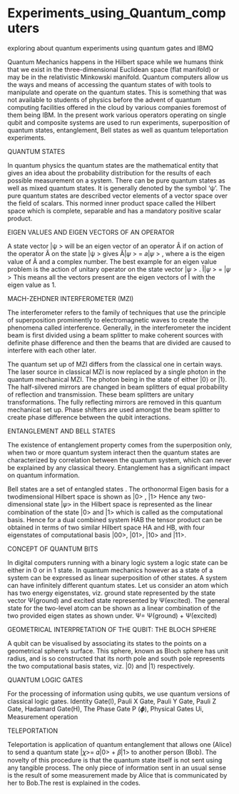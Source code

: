 # Experiments_using_Quantum_computers
exploring about quantum experiments using quantum gates and IBMQ

Quantum Mechanics happens in the Hilbert space while we humans think that we exist in
the three-dimensional Euclidean space (flat manifold) or may be in the relativistic
Minkowski manifold. Quantum computers allow us the ways and means of accessing the
quantum states of with tools to manipulate and operate on the quantum states. This is
something that was not available to students of physics before the advent of quantum
computing facilities offered in the cloud by various companies foremost of them being
IBM. In the present work various operators operating on single qubit and composite
systems are used to run experiments, superposition of quantum states, entanglement, Bell
states as well as quantum teleportation experiments.

QUANTUM STATES

In quantum physics the quantum states are the mathematical entity that gives an idea about
the probability distribution for the results of each possible measurement on a system. There
can be pure quantum states as well as mixed quantum states. It is generally denoted by the
symbol ‘ψ’. The pure quantum states are described vector elements of a vector space over
the field of scalars. This normed inner product space called the Hilbert space which is
complete, separable and has a mandatory positive scalar product.

EIGEN VALUES AND EIGEN VECTORS OF AN OPERATOR

A state vector |ψ > will be an eigen vector of an operator Ȃ if on action of the operator Ȃ
on the state |ψ > gives
Ȃ|𝜓 > = 𝑎|𝜓 > 
, where a is the eigen value of Ȃ and a complex number.
The best example for an eigen value problem is the action of unitary operator on the state
vector |𝜓 > .
Î|𝜓 > = |𝜓 > 
This means all the vectors present are the eigen vectors of Î with the eigen value as 1.

MACH-ZEHDNER INTERFEROMETER (MZI)

The interferometer refers to the family of techniques that use the principle of
superposition prominently to electromagnetic waves to create the phenomena called
interference. Generally, in the interferometer the incident beam is first divided using a
beam splitter to make coherent sources with definite phase difference and then the beams
that are divided are caused to interfere with each other later.

The quantum set up of MZI differs from the classical one in certain ways. The laser
source in classical MZI is now replaced by a single photon in the quantum mechanical
MZI. The photon being in the state of either |0⟩ or |1⟩. The half-silvered mirrors are
changed in beam splitters of equal probability of reflection and transmission. These beam
splitters are unitary transformations. The fully reflecting mirrors are removed in this
quantum mechanical set up. Phase shifters are used amongst the beam splitter to create
phase difference between the qubit interactions.

ENTANGLEMENT AND BELL STATES

The existence of entanglement property comes from the superposition only, when two or
more quantum system interact then the quantum states are characterized by correlation
between the quantum system, which can never be explained by any classical theory.
Entanglement has a significant impact on quantum information.

Bell states are a set of entangled states . The orthonormal Eigen basis for a twodimensional
Hilbert space is shown as
|0> , |1> 
Hence any two-dimensional state |𝜓> in the Hilbert space is represented as the linear
combination of the state |0> and |1> which is called as the computational basis. Hence
for a dual combined system HAB the tensor product can be obtained in terms of two similar
Hilbert space HA and HB, with four eigenstates of computational basis |00>, |01>,
|10> and |11>.

CONCEPT OF QUANTUM BITS

In digital computers running with a binary logic system a logic state can be either in 0 or in
1 state. In quantum mechanics however as a state of a system can be expressed as linear
superposition of other states. A system can have infinitely different quantum states.
Let us consider an atom which has two energy eigenstates, viz. ground state represented by
the state vector Ψ(ground) and excited state represented by Ψ(excited). The general state for the
two-level atom can be shown as a linear combination of the two provided eigen states as
shown under.
Ψ= Ψ(ground) + Ψ(excited)

GEOMETRICAL INTERPRETATION OF THE QUBIT: THE
BLOCH SPHERE

A qubit can be visualised by associating its states to the points on a geometrical sphere’s
surface. This sphere, known as Bloch sphere  has unit radius, and is so constructed that
its north pole and south pole represents the two computational basis states, viz. |0⟩ and |1⟩
respectively.

QUANTUM LOGIC GATES

For the processing of information using qubits, we use quantum versions of classical logic
gates.
Identity Gate(I), Pauli X Gate, Pauli Y Gate, Pauli Z Gate, Hadamard Gate(H), 
The Phase Gate P (𝝓), Physical Gates Ui, Measurement operation

TELEPORTATION

Teleportation is application of quantum entanglement that allows one (Alice) to send a
quantum state |𝜒>= 𝛼|0> + 𝛽|1> to another person (Bob). The novelty of this
procedure is that the quantum state itself is not sent using any tangible process. The only
piece of information sent in an usual sense is the result of some measurement made by
Alice that is communicated by her to Bob.The rest is explained in the codes.
